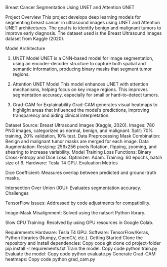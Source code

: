 Breast Cancer Segmentation Using UNET and Attention UNET

Project Overview
This project develops deep learning models for segmenting breast cancer in ultrasound images using UNET and Attention UNET architectures. The goal is to identify benign and malignant tumors to improve early diagnosis. The dataset used is the Breast Ultrasound Images dataset from Kaggle (2020).

Model Architecture
1. UNET Model
UNET is a CNN-based model for image segmentation, using an encoder-decoder structure to capture both spatial and semantic information, producing binary masks that segment tumor regions.

2. Attention UNET Model
This model enhances UNET with attention mechanisms, helping focus on key image regions. This improves segmentation accuracy, especially for small or hard-to-detect tumors.

3. Grad-CAM for Explainability
Grad-CAM generates visual heatmaps to highlight areas that influenced the model’s predictions, improving transparency and aiding clinical interpretation.

Dataset
Source: Breast Ultrasound Images (Kaggle, 2020).
Images: 780 PNG images, categorized as normal, benign, and malignant.
Split: 70% training, 20% validation, 10% test.
Data Preprocessing
Mask Combination: Benign and malignant tumor masks are merged for each image.
Data Augmentation:
Resizing: 256x256 pixels
Rotation, flipping, zooming, and shearing to increase variability.
Model Training
Loss Functions: Binary Cross-Entropy and Dice Loss.
Optimizer: Adam.
Training: 60 epochs, batch size of 6.
Hardware: Tesla T4 GPU.
Evaluation Metrics

Dice Coefficient: Measures overlap between predicted and ground-truth masks.

Intersection Over Union (IOU): Evaluates segmentation accuracy.
Challenges

TensorFlow Issues: Addressed by code adjustments for compatibility.

Image-Mask Misalignment: Solved using the natsort Python library.

Slow CPU Training: Resolved by using GPU resources in Google Colab.

Requirements
Hardware: Tesla T4 GPU.
Software: TensorFlow/Keras, Python libraries (Numpy, OpenCV, etc.).
Getting Started
Clone the repository and install dependencies:
Copy code
git clone <repo-url>
cd project-folder
pip install -r requirements.txt
Train the model:
Copy code
python train.py
Evaluate the model:
Copy code
python evaluate.py
Generate Grad-CAM heatmaps:
Copy code
python grad_cam.py
